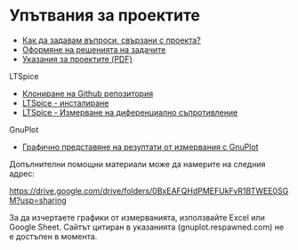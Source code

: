 # Упътвания за проектите

* [Как да задавам въпроси, свързани с проекта?](comments.md)
* [Оформяне на решенията на задачите](zadachi.md)
* [Указания за проектите (PDF)](projects-intro.pdf)

LTSpice 
* [Клониране на Github репозитория](repo-clone.md)
* [LTSpice - инсталиране](ltspice.md)
* [LTSpice - Измерване на диференциално съпротивление](ltspice-rdiff.md)

GnuPlot
* [Графично представяне на резултати от измервания с GnuPlot](../GnuPlot)

Допълнителни помощни материали може да намерите на следния адрес:

https://drive.google.com/drive/folders/0BxEAFQHdPMEFUkFvR1BTWEE0SGM?usp=sharing

За да изчертаете графики от измерванията, използвайте Excel или Google Sheet. Сайтът цитиран в указанията (gnuplot.respawned.com) не е достъпен в момента.

